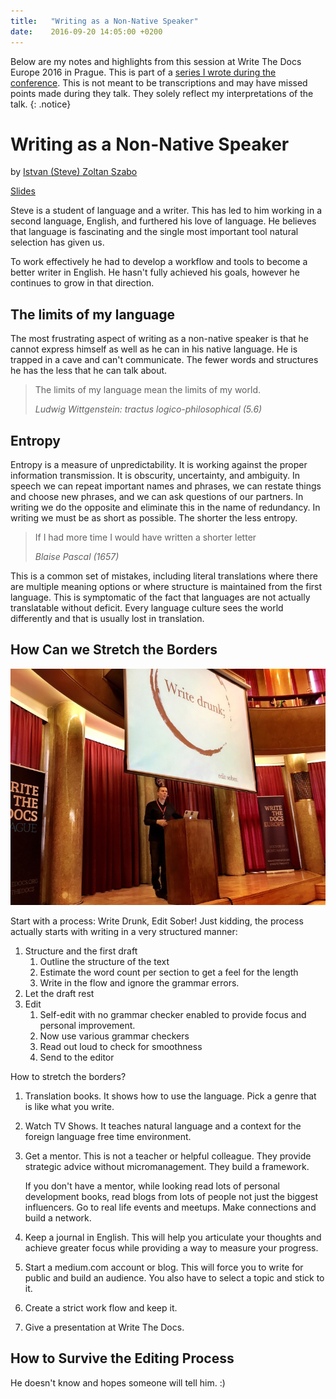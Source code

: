 ```yaml
---
title:   "Writing as a Non-Native Speaker"
date:    2016-09-20 14:05:00 +0200
---
```


Below are my notes and highlights from this session at Write The Docs
Europe 2016 in Prague.  This is part of a [series I wrote during the
conference](/technology/2016/09/20/wtd.html).  This is not meant to be
transcriptions and may have missed points made during they talk.
They solely reflect my interpretations of the talk.
{: .notice}

# Writing as a Non-Native Speaker

by [Istvan (Steve) Zoltan Szabo](https://twitter.com/szabosteve)

[Slides](https://docs.google.com/presentation/d/1wbzJUM6EGWrjiew36uZcYkmqLW34oH_8KolyCtkuocI/edit?usp=sharing)

Steve is a student of language and a writer.  This has led to him working
in a second language, English, and furthered his love of language.
He believes that language is fascinating and the single most important
tool natural selection has given us.

To work effectively he had to develop a workflow and tools to become a
better writer in English.  He hasn't fully achieved his goals, however
he continues to grow in that direction.

## The limits of my language

The most frustrating aspect of writing as a non-native speaker is that
he cannot express himself as well as he can in his native language.
He is trapped in a cave and can't communicate.  The fewer words and
structures he has the less that he can talk about.

> The limits of my language mean the limits of my world.
>
> <cite>Ludwig Wittgenstein: tractus logico-philosophical (5.6)</cite>

## Entropy

Entropy is a measure of unpredictability.  It is working against the
proper information transmission.  It is obscurity, uncertainty,
and ambiguity.  In speech we can repeat important names and phrases,
we can restate things and choose new phrases, and we can ask questions
of our partners.  In writing we do the opposite and eliminate this in
the name of redundancy.  In writing we must be as short as possible.
The shorter the less entropy.

> If I had more time I would have written a shorter letter
>
> <cite>Blaise Pascal (1657)</cite>

This is a common set of mistakes, including literal translations where
there are multiple meaning options or where structure is maintained from
the first language.  This is symptomatic of the fact that languages are
not actually translatable without deficit.  Every language culture sees
the world differently and that is usually lost in translation.

## How Can we Stretch the Borders

![](/img/2016/WTD/istvan.jpg)

Start with a process: Write Drunk, Edit Sober!  Just kidding, the
process actually starts with writing in a very structured manner:

1. Structure and the first draft
   1. Outline the structure of the text
   2. Estimate the word count per section to get a feel for the length
   3. Write in the flow and ignore the grammar errors. 
2. Let the draft rest
3. Edit
   1. Self-edit with no grammar checker enabled to provide focus and personal improvement.
   2. Now use various grammar checkers
   3. Read out loud to check for smoothness
   4. Send to the editor

How to stretch the borders?

1. Translation books.  It shows how to use the language.  Pick a genre
   that is like what you write.

2. Watch TV Shows.  It teaches natural language and a context for the
   foreign language free time environment.

3. Get a mentor.  This is not a teacher or helpful colleague.
   They provide strategic advice without micromanagement.  They build
   a framework.

   If you don't have a mentor, while looking read lots of personal
   development books, read blogs from lots of people not just the biggest
   influencers.  Go to real life events and meetups.  Make connections
   and build a network.

4. Keep a journal in English.  This will help you articulate your
   thoughts and achieve greater focus while providing a way to measure
   your progress.

5. Start a medium.com account or blog.  This will force you to write
   for public and build an audience.  You also have to select a topic
   and stick to it.

6. Create a strict work flow and keep it.

7. Give a presentation at Write The Docs.

## How to Survive the Editing Process

He doesn't know and hopes someone will tell him. :)

